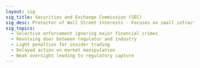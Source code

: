 ```yaml
---
layout: sig
sig_title: Securities and Exchange Commission (SEC)
sig_desc: Protector of Wall Street Interests - Focuses on small infractions while ignoring systemic fraud through selective enforcement and revolving door employment.
sig_topics:
  - Selective enforcement ignoring major financial crimes
  - Revolving door between regulator and industry
  - Light penalties for insider trading
  - Delayed action on market manipulation
  - Weak oversight leading to regulatory capture
---
```


